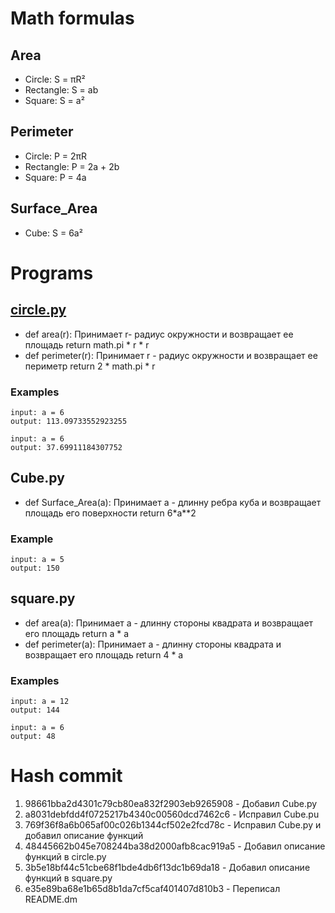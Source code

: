 # Math formulas
## Area
- Circle: S = πR²
- Rectangle: S = ab
- Square: S = a²

## Perimeter
- Circle: P = 2πR
- Rectangle: P = 2a + 2b
- Square: P = 4a

## Surface_Area
- Cube: S = 6a²

# Programs

## [circle.py](https://github.com/Oreopaks/geometric_lib/blob/lab_num_two/circle.py "go to the code")
- def area(r):
    Принимает r- радиус окружности и возвращает ее площадь return math.pi * r * r
- def perimeter(r):
    Принимает r - радиус окружности и возвращает ее периметр return 2 * math.pi * r

### Examples
    input: a = 6
    output: 113.09733552923255

    input: a = 6
    output: 37.69911184307752


## Cube.py
- def Surface_Area(a):
    Принимает a - длинну ребра куба и возвращает площадь его поверхности return 6*a**2

### Example
    input: a = 5
    output: 150


## square.py
- def area(a):
    Принимает a -  длинну стороны квадрата и возвращает его площадь return a * a
- def perimeter(a):
    Принимает a - длинну стороны квадрата и возвращает его площадь return 4 * a

### Examples
    input: a = 12
    output: 144

    input: a = 6
    output: 48


# Hash commit

1. 98661bba2d4301c79cb80ea832f2903eb9265908 - Добавил Cube.py
2. a8031debfdd4f0725217b4340c00560dcd7462c6 - Исправил Cube.pu
3. 769f36f8a6b065af00c026b1344cf502e2fcd78c - Исправил Cube.py и добавил описание функций 
4. 48445662b045e708244ba38d2000afb8cac919a5 - Добавил описание функций в circle.py
5. 3b5e18bf44c51cbe68f1bde4db6f13dc1b69da18 - Добавил описание функций в square.py
6. e35e89ba68e1b65d8b1da7cf5caf401407d810b3 - Переписал README.dm
